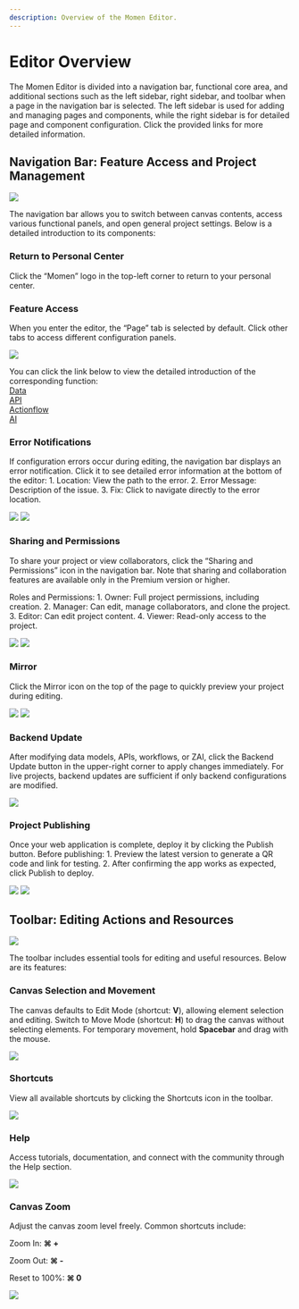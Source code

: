 ```yaml
---
description: Overview of the Momen Editor.
---
```


# Editor Overview

The Momen Editor is divided into a navigation bar, functional core area, and additional sections such as the left sidebar, right sidebar, and toolbar when a page in the navigation bar is selected. The left sidebar is used for adding and managing pages and components, while the right sidebar is for detailed page and component configuration. Click the provided links for more detailed information.

## Navigation Bar: Feature Access and Project Management

![](../.gitbook/assets/design/nav_bar_overview.png)

The navigation bar allows you to switch between canvas contents, access various functional panels, and open general project settings. Below is a detailed introduction to its components:

### Return to Personal Center

Click the “Momen” logo in the top-left corner to return to your personal center.

### Feature Access

When you enter the editor, the “Page” tab is selected by default. Click other tabs to access different configuration panels.

![](../.gitbook/assets/design/nav_bar_features.png)

You can click the link below to view the detailed introduction of the corresponding function:\
[Data](../data/data_model.md)\
[API](../data/api.md)\
[Actionflow](../actions/actionflow/basics.md)\
[AI](../actions/ai/ai.md)

### Error Notifications

If configuration errors occur during editing, the navigation bar displays an error notification. Click it to see detailed error information at the bottom of the editor: 1. Location: View the path to the error. 2. Error Message: Description of the issue. 3. Fix: Click to navigate directly to the error location.

![](../.gitbook/assets/design/nav_bar_error_collector.png) ![](../.gitbook/assets/design/nav_bar_error_collector_details.png)

### Sharing and Permissions

To share your project or view collaborators, click the “Sharing and Permissions” icon in the navigation bar. Note that sharing and collaboration features are available only in the Premium version or higher.

Roles and Permissions: 1. Owner: Full project permissions, including creation. 2. Manager: Can edit, manage collaborators, and clone the project. 3. Editor: Can edit project content. 4. Viewer: Read-only access to the project.

![](../.gitbook/assets/design/nav_bar_share.png) ![](../.gitbook/assets/design/nav_bar_share_details.png)

### Mirror

Click the Mirror icon on the top of the page to quickly preview your project during editing.

![](../.gitbook/assets/design/nav_bar_mirror.png) ![](../.gitbook/assets/mirror.png)

### Backend Update

After modifying data models, APIs, workflows, or ZAI, click the Backend Update button in the upper-right corner to apply changes immediately. For live projects, backend updates are sufficient if only backend configurations are modified.

![](../.gitbook/assets/design/nav_bar_sync_backend.png)

### Project Publishing

Once your web application is complete, deploy it by clicking the Publish button. Before publishing: 1. Preview the latest version to generate a QR code and link for testing. 2. After confirming the app works as expected, click Publish to deploy.

![](../.gitbook/assets/design/nav_bar_publish_web_preview.png) ![](../.gitbook/assets/design/nav_bar_publish_web_preview_successful.png)

## Toolbar: Editing Actions and Resources

![](../.gitbook/assets/design/tools_bar_overview.png)

The toolbar includes essential tools for editing and useful resources. Below are its features:

### Canvas Selection and Movement

The canvas defaults to Edit Mode (shortcut: **V**), allowing element selection and editing. Switch to Move Mode (shortcut: **H**) to drag the canvas without selecting elements. For temporary movement, hold **Spacebar** and drag with the mouse.

![](../.gitbook/assets/design/tools_bar_mode.png)

### Shortcuts

View all available shortcuts by clicking the Shortcuts icon in the toolbar.

![](../.gitbook/assets/design/tools_bar_shortcut.png)

### Help

Access tutorials, documentation, and connect with the community through the Help section.

![](../.gitbook/assets/design/tools_bar_help.png)

### Canvas Zoom

Adjust the canvas zoom level freely. Common shortcuts include:

Zoom In: **⌘ +**

Zoom Out: **⌘ -**

Reset to 100%: **⌘ 0**

![](../.gitbook/assets/design/tools_bar_zoom.png)

